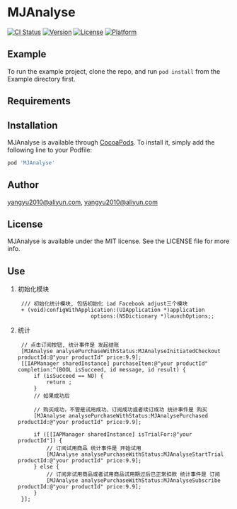 # MJAnalyse

[![CI Status](https://img.shields.io/travis/yangyu2010@aliyun.com/MJAnalyse.svg?style=flat)](https://travis-ci.org/yangyu2010@aliyun.com/MJAnalyse)
[![Version](https://img.shields.io/cocoapods/v/MJAnalyse.svg?style=flat)](https://cocoapods.org/pods/MJAnalyse)
[![License](https://img.shields.io/cocoapods/l/MJAnalyse.svg?style=flat)](https://cocoapods.org/pods/MJAnalyse)
[![Platform](https://img.shields.io/cocoapods/p/MJAnalyse.svg?style=flat)](https://cocoapods.org/pods/MJAnalyse)

## Example

To run the example project, clone the repo, and run `pod install` from the Example directory first.

## Requirements

## Installation

MJAnalyse is available through [CocoaPods](https://cocoapods.org). To install
it, simply add the following line to your Podfile:

```ruby
pod 'MJAnalyse'
```

## Author

yangyu2010@aliyun.com, yangyu2010@aliyun.com

## License

MJAnalyse is available under the MIT license. See the LICENSE file for more info.


## Use

1. 初始化模块

		/// 初始化统计模块, 包括初始化 iad Facebook adjust三个模块
		+ (void)configWithApplication:(UIApplication *)application
		                      options:(NSDictionary *)launchOptions;;


2. 统计

		// 点击订阅按钮, 统计事件是 发起结账
	    [MJAnalyse analysePurchaseWithStatus:MJAnalyseInitiatedCheckout productId:@"your productId" price:9.9];
	    [[IAPManager sharedInstance] purchaseItem:@"your productId" completion:^(BOOL isSucceed, id message, id result) {
	        if (isSucceed == NO) {
	            return ;
	        }
	        // 如果成功后
	        
	        // 购买成功，不管是试用成功、订阅成功或者续订成功 统计事件是 购买
	        [MJAnalyse analysePurchaseWithStatus:MJAnalysePurchased productId:@"your productId" price:9.9];
	        
	        if ([[IAPManager sharedInstance] isTrialFor:@"your productId"]) {
	            // 订阅试用商品 统计事件是 开始试用
	            [MJAnalyse analysePurchaseWithStatus:MJAnalyseStartTrial productId:@"your productId" price:9.9];
	        } else {
	            // 订阅非试用商品或者试用商品试用期过后已正常扣款 统计事件是 订阅
	            [MJAnalyse analysePurchaseWithStatus:MJAnalyseSubscribe productId:@"your productId" price:9.9];
	        }
	    }];